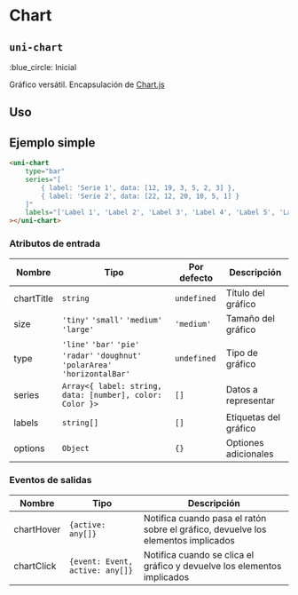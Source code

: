 Chart
===================
`uni-chart`
---
:blue_circle: Inicial

Gráfico versátil. Encapsulación de [Chart.js](http://www.chartjs.org/)

## Uso

## Ejemplo simple

```html
<uni-chart
    type="bar"
    series="[
        { label: 'Serie 1', data: [12, 19, 3, 5, 2, 3] },
        { label: 'Serie 2', data: [22, 12, 20, 10, 5, 1] }
    ]"
    labels="['Label 1', 'Label 2', 'Label 3', 'Label 4', 'Label 5', 'Label 6']"
></uni-chart>

```

### Atributos de entrada

| Nombre      | Tipo                                                                            | Por defecto | Descripción 
| ----------- | ------------------------------------------------------------------------------- | ----------- | -----------
| chartTitle  | `string`                                                                        | `undefined` | Título del gráfico
| size        | `'tiny'` `'small'` `'medium'` `'large'`                                         | `'medium'`  | Tamaño del gráfico
| type        | `'line'` `'bar'` `'pie'` `'radar'` `'doughnut'` `'polarArea'` `'horizontalBar'` | `undefined` | Tipo de gráfico
| series      | `Array<{ label: string, data: [number], color: Color }>`                        | `[]`        | Datos a representar
| labels      | `string[]`                                                                      | `[]`        | Etiquetas del gráfico
| options     | `Object`                                                                        | `{}`        | Optiones adicionales


### Eventos de salidas

| Nombre         | Tipo                            | Descripción
| -------------- | ------------------------------- | -----------
| chartHover     | `{active: any[]}`               | Notifica cuando pasa el ratón sobre el gráfico, devuelve los elementos implicados
| chartClick     | `{event: Event, active: any[]}` | Notifica cuando se clica el gráfico y devuelve los elementos implicados
